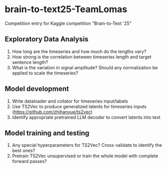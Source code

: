 # brain-to-text25-TeamLomas
Competition entry for Kaggle competition "Brain-to-Text '25"

## Exploratory Data Analysis
1. How long are the timeseries and how much do the lengths vary?
2. How strong is the correlation between timeseries length and target sentence length?
3. What is the variation in signal amplitude? Should any normalization be applied to scale the timeseries?

## Model development
1. Write dataloader and collator for timeseries input/labels
2. Use TS2Vec to produce generalized latents for timeseries inputs (https://github.com/zhihanyue/ts2vec)
3. Identify appropriate pretrained LLM decoder to convert latents into text

## Model training and testing 
1. Any special hyperparameters for TS2Vec? Cross-validate to identify the best ones?
2. Pretrain TS2Vec unsupervised or train the whole model with complete forward passes?
